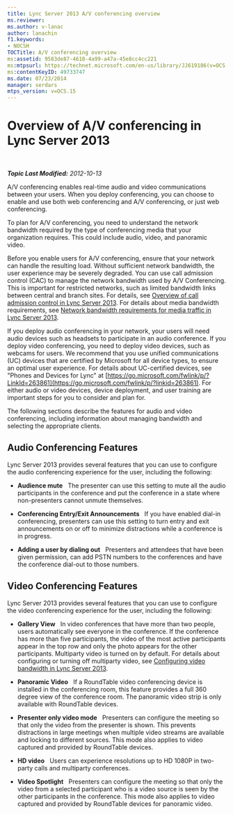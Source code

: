```yaml
---
title: Lync Server 2013 A/V conferencing overview
ms.reviewer: 
ms.author: v-lanac
author: lanachin
f1.keywords:
- NOCSH
TOCTitle: A/V conferencing overview
ms:assetid: 9583de87-4618-4a99-a47a-45e8cc4cc221
ms:mtpsurl: https://technet.microsoft.com/en-us/library/JJ619186(v=OCS.15)
ms:contentKeyID: 49733747
ms.date: 07/23/2014
manager: serdars
mtps_version: v=OCS.15
---
```


# Overview of A/V conferencing in Lync Server 2013

<div data-xmlns="http://www.w3.org/1999/xhtml">

<div class="topic" data-xmlns="http://www.w3.org/1999/xhtml" data-msxsl="urn:schemas-microsoft-com:xslt" data-cs="https://msdn.microsoft.com/">

<div data-asp="https://msdn2.microsoft.com/asp">



</div>

<div id="mainSection">

<div id="mainBody">

<span> </span>

_**Topic Last Modified:** 2012-10-13_

A/V conferencing enables real-time audio and video communications between your users. When you deploy conferencing, you can choose to enable and use both web conferencing and A/V conferencing, or just web conferencing.

To plan for A/V conferencing, you need to understand the network bandwidth required by the type of conferencing media that your organization requires. This could include audio, video, and panoramic video.

Before you enable users for A/V conferencing, ensure that your network can handle the resulting load. Without sufficient network bandwidth, the user experience may be severely degraded. You can use call admission control (CAC) to manage the network bandwidth used by A/V Conferencing. This is important for restricted networks, such as limited bandwidth links between central and branch sites. For details, see [Overview of call admission control in Lync Server 2013](lync-server-2013-overview-of-call-admission-control.md). For details about media bandwidth requirements, see [Network bandwidth requirements for media traffic in Lync Server 2013](lync-server-2013-network-bandwidth-requirements-for-media-traffic.md).

If you deploy audio conferencing in your network, your users will need audio devices such as headsets to participate in an audio conference. If you deploy video conferencing, you need to deploy video devices, such as webcams for users. We recommend that you use unified communications (UC) devices that are certified by Microsoft for all device types, to ensure an optimal user experience. For details about UC-certified devices, see "Phones and Devices for Lync" at [https://go.microsoft.com/fwlink/p/?LinkId=263861](https://go.microsoft.com/fwlink/p/?linkid=263861). For either audio or video devices, device deployment, and user training are important steps for you to consider and plan for.

The following sections describe the features for audio and video conferencing, including information about managing bandwidth and selecting the appropriate clients.

<div>

## Audio Conferencing Features

Lync Server 2013 provides several features that you can use to configure the audio conferencing experience for the user, including the following:

  - **Audience mute**   The presenter can use this setting to mute all the audio participants in the conference and put the conference in a state where non-presenters cannot unmute themselves.

  - **Conferencing Entry/Exit Announcements**   If you have enabled dial-in conferencing, presenters can use this setting to turn entry and exit announcements on or off to minimize distractions while a conference is in progress.

  - **Adding a user by dialing out**   Presenters and attendees that have been given permission, can add PSTN numbers to the conferences and have the conference dial-out to those numbers.

</div>

<div>

## Video Conferencing Features

Lync Server 2013 provides several features that you can use to configure the video conferencing experience for the user, including the following:

  - **Gallery View**   In video conferences that have more than two people, users automatically see everyone in the conference. If the conference has more than five participants, the video of the most active participants appear in the top row and only the photo appears for the other participants. Multiparty video is turned on by default. For details about configuring or turning off multiparty video, see [Configuring video bandwidth in Lync Server 2013](lync-server-2013-configuring-video-bandwidth.md).

  - **Panoramic Video**   If a RoundTable video conferencing device is installed in the conferencing room, this feature provides a full 360 degree view of the conference room. The panoramic video strip is only available with RoundTable devices.

  - **Presenter only video mode**   Presenters can configure the meeting so that only the video from the presenter is shown. This prevents distractions in large meetings when multiple video streams are available and locking to different sources. This mode also applies to video captured and provided by RoundTable devices.

  - **HD video**   Users can experience resolutions up to HD 1080P in two-party calls and multiparty conferences.

  - **Video Spotlight**   Presenters can configure the meeting so that only the video from a selected participant who is a video source is seen by the other participants in the conference. This mode also applies to video captured and provided by RoundTable devices for panoramic video.

</div>

</div>

<span> </span>

</div>

</div>

</div>

